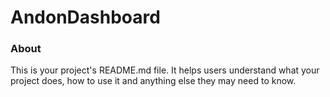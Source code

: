 AndonDashboard
==============

### About

This is your project's README.md file. It helps users understand what your
project does, how to use it and anything else they may need to know.